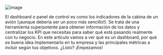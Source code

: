 ![image](https://user-images.githubusercontent.com/72534486/211432662-33931a5a-de33-412c-bebb-0363af97f291.png)

El dashboard o panel de control es como los indicadores de la cabina de un avión (¡aunque debería ser un poco más sencillo!). Se trata de una herramienta superpotente para obtener información de los datos y centralizar los KPI que necesitas para saber qué está pasando realmente con tu negocio. En este artículo vamos a ver qué es un dashboard, por qué es buena idea implementarlo en tu empresa y las principales métricas a incluir según tus objetivos. ¿Listo? ¡Empezamos!
